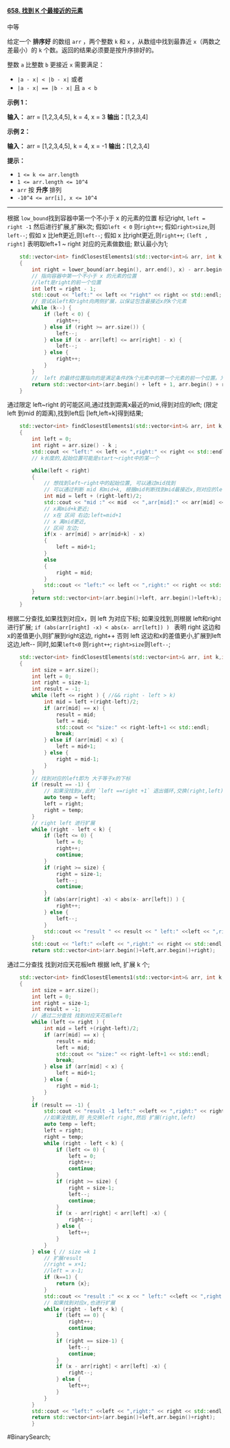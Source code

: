 #### [658. 找到 K 个最接近的元素](https://leetcode.cn/problems/find-k-closest-elements/)

中等

给定一个 **排序好** 的数组 `arr` ，两个整数 `k` 和 `x` ，从数组中找到最靠近 `x`（两数之差最小）的 `k` 个数。返回的结果必须要是按升序排好的。

整数 `a` 比整数 `b` 更接近 `x` 需要满足：

- `|a - x| < |b - x|` 或者
- `|a - x| == |b - x|` 且 `a < b`

**示例 1：**

**输入：** arr = [1,2,3,4,5], k = 4, x = 3
**输出：**[1,2,3,4]

**示例 2：**

**输入：** arr = [1,2,3,4,5], k = 4, x = -1
**输出：**[1,2,3,4]

**提示：**

- `1 <= k <= arr.length`
- `1 <= arr.length <= 10^4`
- `arr` 按 **升序** 排列
- `-10^4 <= arr[i], x <= 10^4`
---- ----
根据 `low_bound`找到容器中第一个不小于 x 的元素的位置 标记right,
`left = right -1`
然后进行扩展,扩展k次;
假如`left < 0` 则`right++`;
假如`right>size`,则`left--`;
假如 x 比left更近,则`left--`;
假如 x 比right更近,则`right++`;
`(left , right]` 表明取left+1 ~ right 对应的元素做数组;
默认最小为1;

```cpp
    std::vector<int> findClosestElements1(std::vector<int>& arr, int k,int x)
    {
        int right = lower_bound(arr.begin(), arr.end(), x) - arr.begin();
        // 指向容器中第一个不小于 x 的元素的位置
        //left是right的前一个位置
        int left = right - 1;
        std::cout << "left:" << left << "right" << right << std::endl;
        // 尝试从left和right向两侧扩展，以保证包含最接近x的k个元素
        while (k--) {
            if (left < 0) {
                right++;
            } else if (right >= arr.size()) {
                left--;
            } else if (x - arr[left] <= arr[right] - x) {
                left--;
            } else {
                right++;
            }
        }
        //  left 的最终位置指向的是满足条件的k个元素中的第一个元素的前一个位置。为了返回包含这k个元素的向量，需要将其指针位置向右移动1个位置，以包含第一个元素。
        return std::vector<int>(arr.begin() + left + 1, arr.begin() + right);
    }
```
通过限定 left~right 的可能区间,通过找到距离x最近的mid,得到对应的left;
(限定 left 到mid 的距离),找到left后 [left,left=k]得到结果;
```cpp
    std::vector<int> findClosestElements1(std::vector<int>& arr, int k,int x)
    {
        int left = 0;
        int right = arr.size() - k ;
        std::cout << "left:" << left << ",right:" << right << std::endl;
        // k长度的,起始位置可能是start～right中的某一个

        while(left < right)
        {
            // 想找到left~right中的起始位置, 可以通过mid找到
            // 可以通过判断 mid 和mid+k, 根据mid判断找到mid最接近x,则对应的left即为需要寻找的开始位置
            int mid = left + (right-left)/2;
            std::cout << "mid :" << mid  << ",arr[mid]:" << arr[mid] << "arr[mid+k]:"<< arr[mid+k] << std::endl;
            // x离mid+k更近;
            // x在 区间 右边;left=mid+1
            // x 离mid更近,
            // 区间 左边;
            if(x - arr[mid] > arr[mid+k] - x)
            {
                left = mid+1;
            }
            else
            {
                right = mid;
            }
            std::cout << "left:" << left << ",right:" << right << std::endl;
        }
        return std::vector<int>(arr.begin()+left, arr.begin()+left+k);
    }
```

根据二分查找,如果找到对应x，则 left 为对应下标;
如果没找到,则根据 left和right进行扩展;
`if (abs(arr[right] -x) < abs(x- arr[left]) ) `
表明 right 这边和x的差值更小,则扩展到right这边, right++
否则 left 这边和x的差值更小,扩展到left这边,left--
同时,如果`left<0` 则`right++`; `right>size`则`left--`;
```cpp
    std::vector<int> findClosestElements(std::vector<int>& arr, int k,int x)
    {
        int size = arr.size();
        int left = 0;
        int right = size-1;
        int result = -1;
        while (left <= right ) { //&& right - left > k)
            int mid = left +(right-left)/2;
            if (arr[mid] == x) {
                result = mid;
                left = mid;
                std::cout << "size:" << right-left+1 << std::endl;
                break;
            } else if (arr[mid] < x) {
                left = mid+1;
            } else {
                right = mid-1;
            }
        }
        // 找到对应的left即为 大于等于x的下标
        if (result == -1) {
            // 如果没找到x,此时 `left ==right +1` 退出循环,交换(right,left)
            auto temp = left;
            left = right;
            right = temp;
        }
        // right left 进行扩展
        while (right - left < k) {
            if (left <= 0) {
                left = 0;
                right++;
                continue;
            }
            if (right >= size) {
                right = size-1;
                left--;
                continue;
            }
            if (abs(arr[right] -x) < abs(x- arr[left]) ) {
                right++;
            } else {
                left--;
            }
            std::cout << "result " << result << " left:" <<left << ",right:" << right << std::endl;
        }
        std::cout << "left:" <<left << ",right:" << right << std::endl;
        return std::vector<int>(arr.begin()+left,arr.begin()+right);
```


通过二分查找 找到对应天花板left
根据 left, 扩展 k 个;
```cpp
    std::vector<int> findClosestElements1(std::vector<int>& arr, int k,int x)
    {
        int size = arr.size();
        int left = 0;
        int right = size-1;
        int result = -1;
        // 通过二分查找 找到对应天花板left
        while (left <= right ) {
            int mid = left +(right-left)/2;
            if (arr[mid] == x) {
                result = mid;
                left = mid;
                std::cout << "size:" << right-left+1 << std::endl;
                break;
            } else if (arr[mid] < x) {
                left = mid+1;
            } else {
                right = mid-1;
            }
        }
        if (result == -1) {
            std::cout << "result -1 left:" <<left << ",right:" << right << std::endl;
            //如果没找到,则 先交换left right,然后 扩展(right,left)
            auto temp = left;
            left = right;
            right = temp;
            while (right - left < k) {
                if (left <= 0) {
                    left = 0;
                    right++;
                    continue;
                }
                if (right >= size) {
                    right = size-1;
                    left--;
                    continue;
                }
                if (x - arr[right] < arr[left] -x) {
                    right--;
                } else {
                    left++;
                }
            }
        } else { // size =k 1
            // 扩展result
            //right = x+1;
            //left = x-1;
            if (k==1) {
                return {x};
            }
            std::cout << "result :" << x << " left:" <<left << ",right:" << right << std::endl;
            // 如果找到对应x,也进行扩展
            while (right - left < k) {
                if (left == 0) {
                    right++;
                    continue;
                }
                if (right == size-1) {
                    left--;
                    continue;
                }
                if (x - arr[right] < arr[left] -x) {
                    right--;
                } else {
                    left++;
                }
            }
        }
        std::cout << "left:" <<left << ",right:" << right << std::endl;
        return std::vector<int>(arr.begin()+left,arr.begin()+right);
        }

```
#BinarySearch;
